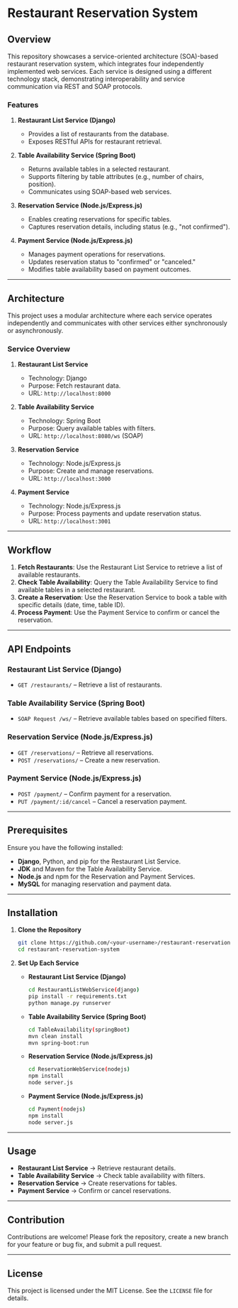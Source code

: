 
# **Restaurant Reservation System**

## **Overview**
This repository showcases a service-oriented architecture (SOA)-based restaurant reservation system, which integrates four independently implemented web services. Each service is designed using a different technology stack, demonstrating interoperability and service communication via REST and SOAP protocols.

### **Features**
1. **Restaurant List Service (Django)**
   - Provides a list of restaurants from the database.
   - Exposes RESTful APIs for restaurant retrieval.

2. **Table Availability Service (Spring Boot)**
   - Returns available tables in a selected restaurant.
   - Supports filtering by table attributes (e.g., number of chairs, position).
   - Communicates using SOAP-based web services.

3. **Reservation Service (Node.js/Express.js)**
   - Enables creating reservations for specific tables.
   - Captures reservation details, including status (e.g., "not confirmed").

4. **Payment Service (Node.js/Express.js)**
   - Manages payment operations for reservations.
   - Updates reservation status to "confirmed" or "canceled."
   - Modifies table availability based on payment outcomes.

---

## **Architecture**
This project uses a modular architecture where each service operates independently and communicates with other services either synchronously or asynchronously.  

### **Service Overview**
1. **Restaurant List Service**
   - Technology: Django
   - Purpose: Fetch restaurant data.
   - URL: `http://localhost:8000`

2. **Table Availability Service**
   - Technology: Spring Boot
   - Purpose: Query available tables with filters.
   - URL: `http://localhost:8080/ws` (SOAP)

3. **Reservation Service**
   - Technology: Node.js/Express.js
   - Purpose: Create and manage reservations.
   - URL: `http://localhost:3000`

4. **Payment Service**
   - Technology: Node.js/Express.js
   - Purpose: Process payments and update reservation status.
   - URL: `http://localhost:3001`

---

## **Workflow**
1. **Fetch Restaurants**: Use the Restaurant List Service to retrieve a list of available restaurants.
2. **Check Table Availability**: Query the Table Availability Service to find available tables in a selected restaurant.
3. **Create a Reservation**: Use the Reservation Service to book a table with specific details (date, time, table ID).
4. **Process Payment**: Use the Payment Service to confirm or cancel the reservation.

---

## **API Endpoints**
### **Restaurant List Service (Django)**
- `GET /restaurants/` – Retrieve a list of restaurants.

### **Table Availability Service (Spring Boot)**
- `SOAP Request /ws/` – Retrieve available tables based on specified filters.

### **Reservation Service (Node.js/Express.js)**
- `GET /reservations/` – Retrieve all reservations.
- `POST /reservations/` – Create a new reservation.

### **Payment Service (Node.js/Express.js)**
- `POST /payment/` – Confirm payment for a reservation.
- `PUT /payment/:id/cancel` – Cancel a reservation payment.

---

## **Prerequisites**
Ensure you have the following installed:
- **Django**, Python, and pip for the Restaurant List Service.
- **JDK** and Maven for the Table Availability Service.
- **Node.js** and npm for the Reservation and Payment Services.
- **MySQL** for managing reservation and payment data.

---

## **Installation**
1. **Clone the Repository**
   ```bash
   git clone https://github.com/<your-username>/restaurant-reservation-system.git
   cd restaurant-reservation-system
   ```

2. **Set Up Each Service**
   - **Restaurant List Service (Django)**
     ```bash
     cd RestaurantListWebService(django)
     pip install -r requirements.txt
     python manage.py runserver
     ```

   - **Table Availability Service (Spring Boot)**
     ```bash
     cd TableAvailability(springBoot)
     mvn clean install
     mvn spring-boot:run
     ```

   - **Reservation Service (Node.js/Express.js)**
     ```bash
     cd ReservationWebService(nodejs)
     npm install
     node server.js
     ```

   - **Payment Service (Node.js/Express.js)**
     ```bash
     cd Payment(nodejs)
     npm install
     node server.js
     ```

---

## **Usage**
- **Restaurant List Service** → Retrieve restaurant details.
- **Table Availability Service** → Check table availability with filters.
- **Reservation Service** → Create reservations for tables.
- **Payment Service** → Confirm or cancel reservations.

---

## **Contribution**
Contributions are welcome! Please fork the repository, create a new branch for your feature or bug fix, and submit a pull request.

---

## **License**
This project is licensed under the MIT License. See the `LICENSE` file for details.
